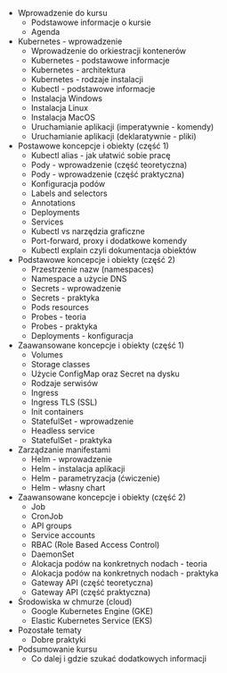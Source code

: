 - Wprowadzenie do kursu
    - Podstawowe informacje o kursie
    - Agenda
- Kubernetes - wprowadzenie 
    - Wprowadzenie do orkiestracji kontenerów
    - Kubernetes - podstawowe informacje
    - Kubernetes - architektura
    - Kubernetes - rodzaje instalacji
    - Kubectl - podstawowe informacje
    - Instalacja Windows
    - Instalacja Linux
    - Instalacja MacOS
    - Uruchamianie aplikacji (imperatywnie - komendy)
    - Uruchamianie aplikacji (deklaratywnie - pliki)
- Postawowe koncepcje i obiekty (część 1)
    - Kubectl alias - jak ułatwić sobie pracę
    - Pody - wprowadzenie (część teoretyczna)
    - Pody - wprowadzenie (część praktyczna)
    - Konfiguracja podów
    - Labels and selectors
    - Annotations
    - Deployments
    - Services
    - Kubectl vs narzędzia graficzne
    - Port-forward, proxy i dodatkowe komendy
    - Kubectl explain czyli dokumentacja obiektów
- Podstawowe koncepcje i obiekty (część 2)
    - Przestrzenie nazw (namespaces)
    - Namespace a użycie DNS
    - Secrets - wprowadzenie
    - Secrets - praktyka
    - Pods resources
    - Probes - teoria
    - Probes - praktyka
    - Deployments - konfiguracja
- Zaawansowane koncepcje i obiekty (część 1)
    - Volumes
    - Storage classes
    - Użycie ConfigMap oraz Secret na dysku
    - Rodzaje serwisów
    - Ingress
    - Ingress TLS (SSL)
    - Init containers
    - StatefulSet - wprowadzenie
    - Headless service
    - StatefulSet - praktyka
- Zarządzanie manifestami
    - Helm - wprowadzenie
    - Helm - instalacja aplikacji
    - Helm - parametryzacja (ćwiczenie)
    - Helm - własny chart
- Zaawansowane koncepcje i obiekty (część 2)
    - Job
    - CronJob
    - API groups
    - Service accounts
    - RBAC (Role Based Access Control)
    - DaemonSet
    - Alokacja podów na konkretnych nodach - teoria
    - Alokacja podów na konkretnych nodach - praktyka
    - Gateway API (część teoretyczna)
    - Gateway API (część praktyczna)
- Środowiska w chmurze (cloud)
    - Google Kubernetes Engine (GKE)
    - Elastic Kubernetes Service (EKS)
- Pozostałe tematy
    - Dobre praktyki
- Podsumowanie kursu
    - Co dalej i gdzie szukać dodatkowych informacji
